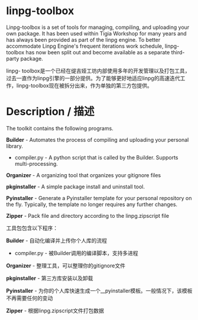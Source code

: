 # linpg-toolbox

Linpg-toolbox is a set of tools for managing, compiling, and uploading your own package. It has been used within Tigia Workshop for many years and has always been provided as part of the linpg engine. To better accommodate Linpg Engine's frequent iterations work schedule, linpg-toolbox has now been split out and become available as a separate third-party package.

linpg- toolbox是一个已经在缇吉娅工坊内部使用多年的开发管理以及打包工具，过去一直作为linpg引擎的一部分提供。为了能够更好地适应linpg的高速迭代工作，linpg-toolbox现在被拆分出来，作为单独的第三方包提供。



# Description / 描述

The toolkit contains the following programs.

**Builder** - Automates the process of compiling and uploading your personal library.

- compiler.py - A python script that is called by the Builder. Supports multi-processing.

**Organizer** - A organizing tool that organizes your gitignore files

**pkginstaller** - A simple package install and uninstall tool.

**Pyinstaller** - Generate a Pyinstaller template for your personal repository on the fly. Typically, the template no longer requires any further changes.

**Zipper** - Pack file and directory according to the linpg.zipscript file



工具包包含以下程序：

**Builder** - 自动化编译并上传你个人库的流程

- compiler.py - 被Builder调用的编译脚本，支持多进程

**Organizer** - 整理工具，可以整理你的gitignore文件

**pkginstaller** - 第三方库安装以及卸载

**Pyinstaller** - 为你的个人库快速生成一个__pyinstaller模板。一般情况下，该模板不再需要任何的变动

**Zipper** - 根据linpg.zipscript文件打包数据

